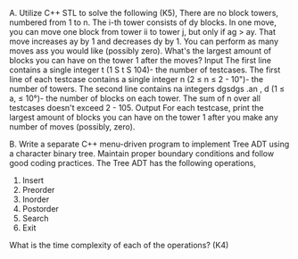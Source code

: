 A. Utilize C++ STL to solve the following (K5),
There are no block towers, numbered from 1 to n. The i-th tower consists of dy blocks.
In one move, you can move one block from tower ii to tower j, but only if ag > ay. That move increases ay by 1 and decreases dy by 1.
You can perform as many moves ass you would like (possibly zero).
What's the largest amount of blocks you can have on the tower 1 after the moves?
Input
The first line contains a single integer t (1 S t S 104)- the number of testcases.
The first line of each testcase contains a single integer n (2 ≤ n ≤ 2 - 10")- the number of towers.
The second line contains na integers dgsdgs .an , d (1 ≤ a, ≤ 10°)- the number of blocks on each tower.
The sum of n over all testcases doesn't exceed 2 - 105.
Output
For each testcase, print the largest amount of blocks you can have on the tower 1 after you make any number of moves (possibly, zero).

B. Write a separate C++ menu-driven program to implement Tree ADT using a character
binary tree. Maintain proper boundary conditions and follow good coding practices. The
Tree ADT has the following operations,

1. Insert
2. Preorder
3. Inorder
4. Postorder
5. Search
6. Exit

What is the time complexity of each of the operations? (K4)
